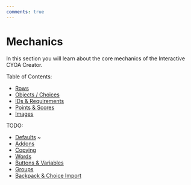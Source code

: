 ```yaml
---
comments: true
---
```


# Mechanics
In this section you will learn about the core mechanics of the Interactive
CYOA Creator.

<!-- [Continue to Rows](./rows/){ .md-button } -->

Table of Contents:
<!-- Leave space below -->

* [Rows](./rows/)
* [Objects / Choices](./objects/)
* [IDs & Requirements](./ids-and-requirements/)
* [Points & Scores](./points-and-scores/)
* [Images](./images/)

TODO:
<!-- Leave space below -->

* [Defaults](./defaults/) ~
* [Addons](./addons/)
* [Copying](./copying/)
* [Words](./words/)
* [Buttons & Variables](./buttons-and-variables/)
* [Groups](./groups/)
* [Backpack & Choice Import](./backpack-and-choice-import/)